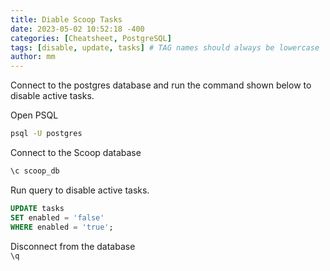 ```yaml
---
title: Diable Scoop Tasks 
date: 2023-05-02 10:52:18 -400
categories: [Cheatsheet, PostgreSQL]
tags: [disable, update, tasks] # TAG names should always be lowercase
author: mm
---
```

Connect to the postgres database and run the command shown below to disable active tasks.

Open PSQL
```bash
psql -U postgres
```

Connect to the Scoop database
```bash
\c scoop_db
```

Run query to disable active tasks.
```sql
UPDATE tasks
SET enabled = 'false'
WHERE enabled = 'true';
```

Disconnect from the database  
`\q`